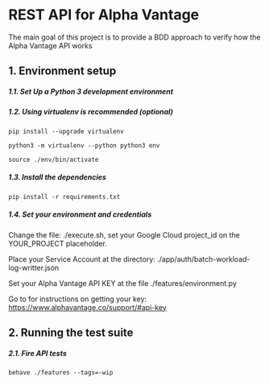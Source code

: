 # REST API for Alpha Vantage

The main goal of this project is to provide a BDD approach to verify how the Alpha Vantage API works

## 1. Environment setup

##### 1.1. Set Up a Python 3 development environment

##### 1.2. Using *virtualenv* is recommended (optional)

`pip install --upgrade virtualenv`

`python3 -m virtualenv --python python3 env`

`source ./env/bin/activate`

##### 1.3. Install the dependencies

`pip install -r requirements.txt`


##### 1.4. Set your environment and credentials

Change the file: ./execute.sh, set your Google Cloud project_id on the YOUR_PROJECT placeholder.

Place your Service Account at the directory: ./app/auth/batch-workload-log-writter.json

Set your Alpha Vantage API KEY at the file ./features/environment.py

Go to for instructions on getting your key: https://www.alphavantage.co/support/#api-key

## 2. Running the test suite

##### 2.1. Fire API tests

```
behave ./features --tags=-wip
```